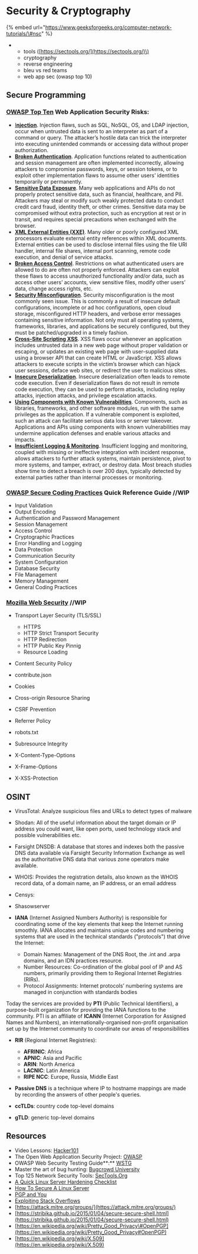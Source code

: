 # Security & Cryptography

{% embed url="https://www.geeksforgeeks.org/computer-network-tutorials/\#nsc" %}

- - tools \([https://sectools.org/](https://sectools.org/)\)
  - cryptography
  - reverse engineering
  - bleu vs red teams
  - web app sec \(owasp top 10\)

## Secure Programming

### [OWASP Top Ten](https://owasp.org/www-project-top-ten/) Web Application Security Risks:

- [I**njection**](https://owasp.org/www-project-top-ten/2017/A1_2017-Injection). Injection flaws, such as SQL, NoSQL, OS, and LDAP injection, occur when untrusted data is sent to an interpreter as part of a command or query. The attacker’s hostile data can trick the interpreter into executing unintended commands or accessing data without proper authorization.
- [**Broken Authentication**](https://owasp.org/www-project-top-ten/2017/A2_2017-Broken_Authentication). Application functions related to authentication and session management are often implemented incorrectly, allowing attackers to compromise passwords, keys, or session tokens, or to exploit other implementation flaws to assume other users’ identities temporarily or permanently.
- [**Sensitive Data Exposure**](https://owasp.org/www-project-top-ten/2017/A3_2017-Sensitive_Data_Exposure). Many web applications and APIs do not properly protect sensitive data, such as financial, healthcare, and PII. Attackers may steal or modify such weakly protected data to conduct credit card fraud, identity theft, or other crimes. Sensitive data may be compromised without extra protection, such as encryption at rest or in transit, and requires special precautions when exchanged with the browser.
- [**XML External Entities \(XXE\)**](https://owasp.org/www-project-top-ten/2017/A4_2017-XML_External_Entities_%28XXE%29). Many older or poorly configured XML processors evaluate external entity references within XML documents. External entities can be used to disclose internal files using the file URI handler, internal file shares, internal port scanning, remote code execution, and denial of service attacks.
- [**Broken Access Control**](https://owasp.org/www-project-top-ten/2017/A5_2017-Broken_Access_Control). Restrictions on what authenticated users are allowed to do are often not properly enforced. Attackers can exploit these flaws to access unauthorized functionality and/or data, such as access other users’ accounts, view sensitive files, modify other users’ data, change access rights, etc.
- [**Security Misconfiguration**](https://owasp.org/www-project-top-ten/2017/A6_2017-Security_Misconfiguration). Security misconfiguration is the most commonly seen issue. This is commonly a result of insecure default configurations, incomplete or ad hoc configurations, open cloud storage, misconfigured HTTP headers, and verbose error messages containing sensitive information. Not only must all operating systems, frameworks, libraries, and applications be securely configured, but they must be patched/upgraded in a timely fashion.
- [**Cross-Site Scripting XSS**](https://owasp.org/www-project-top-ten/2017/A7_2017-Cross-Site_Scripting_%28XSS%29). XSS flaws occur whenever an application includes untrusted data in a new web page without proper validation or escaping, or updates an existing web page with user-supplied data using a browser API that can create HTML or JavaScript. XSS allows attackers to execute scripts in the victim’s browser which can hijack user sessions, deface web sites, or redirect the user to malicious sites.
- [**Insecure Deserialization**](https://owasp.org/www-project-top-ten/2017/A8_2017-Insecure_Deserialization). Insecure deserialization often leads to remote code execution. Even if deserialization flaws do not result in remote code execution, they can be used to perform attacks, including replay attacks, injection attacks, and privilege escalation attacks.
- [**Using Components with Known Vulnerabilities**](https://owasp.org/www-project-top-ten/2017/A9_2017-Using_Components_with_Known_Vulnerabilities). Components, such as libraries, frameworks, and other software modules, run with the same privileges as the application. If a vulnerable component is exploited, such an attack can facilitate serious data loss or server takeover. Applications and APIs using components with known vulnerabilities may undermine application defenses and enable various attacks and impacts.
- [**Insufficient Logging & Monitoring**](https://owasp.org/www-project-top-ten/2017/A10_2017-Insufficient_Logging%2526Monitoring). Insufficient logging and monitoring, coupled with missing or ineffective integration with incident response, allows attackers to further attack systems, maintain persistence, pivot to more systems, and tamper, extract, or destroy data. Most breach studies show time to detect a breach is over 200 days, typically detected by external parties rather than internal processes or monitoring.

### [OWASP Secure Coding Practices](https://owasp.org/www-project-secure-coding-practices-quick-reference-guide/migrated_content) Quick Reference Guide //WIP

- Input Validation
- Output Encoding
- Authentication and Password Management
- Session Management
- Access Control
- Cryptographic Practices
- Error Handling and Logging
- Data Protection
- Communication Security
- System Configuration
- Database Security
- File Management
- Memory Management
- General Coding Practices

### [Mozilla Web Security](https://infosec.mozilla.org/guidelines/web_security.html) //WIP

- Transport Layer Security \(TLS/SSL\)

  - HTTPS
  - HTTP Strict Transport Security
  - HTTP Redirection
  - HTTP Public Key Pinnig
  - Resource Loading

- Content Security Policy
- contribute.json
- Cookies
- Cross-origin Resource Sharing
- CSRF Prevention
- Referrer Policy
- robots.txt
- Subresource Integrity
- X-Content-Type-Options
- X-Frame-Options
- X-XSS-Protection

## OSINT

- VirusTotal: Analyze suspicious files and URLs to detect types of malware
- Shodan: All of the useful information about the target domain or IP address you could want, like open ports, used technology stack and possible vulnerabilities etc.
- Farsight DNSDB: A database that stores and indexes both the passive DNS data available via Farsight Security Information Exchange as well as the authoritative DNS data that various zone operators make available.
- WHOIS: Provides the registration details, also known as the WHOIS record data, of a domain name, an IP address, or an email address
- Censys:
- Shasowserver

- **IANA** (Internet Assigned Numbers Authority) is responsible for coordinating some of the key elements that keep the Internet running smoothly. IANA allocates and maintains unique codes and numbering systems that are used in the technical standards ("protocols") that drive the Internet:

  - Domain Names: Management of the DNS Root, the .int and .arpa domains, and an IDN practices resource.
  - Number Resources: Co-ordination of the global pool of IP and AS numbers, primarily providing them to Regional Internet Registries (RIRs).
  - Protocol Assignments: Internet protocols’ numbering systems are managed in conjunction with standards bodies

Today the services are provided by **PTI** (Public Technical Identifiers), a purpose-built organization for providing the IANA functions to the community. PTI is an affiliate of **ICANN** (Internet Corporation for Assigned Names and Numbers), an internationally-organised non-profit organisation set up by the Internet community to coordinate our areas of responsibilities

- **RIR** (Regional Internet Registries):

  - **AFRINIC**: Africa
  - **APNIC**: Asia and Pacific
  - **ARIN**: North America
  - **LACNIC**: Latin America
  - **RIPE NCC**: Europe, Russia, Middle East

- **Passive DNS** is a technique where IP to hostname mappings are made by recording the answers of other people's queries.

- **ccTLDs**: country code top-level domains
- **gTLD**: generic top-level domains

## Resources

- Video Lessons: [Hacker101](https://www.hacker101.com/videos)
- The Open Web Application Security Project: [OWASP](https://owasp.org/)
- OWASP Web Security Testing Guide**:** [WSTG](https://owasp.org/www-project-web-security-testing-guide/)
- Master the art of bug hunting: [Bugcrowd University](https://github.com/bugcrowd/bugcrowd_university)
- Top 125 Network Security Tools: [SecTools.Org](https://sectools.org/)
- [A Quick Linux Server Hardening Checklist](https://securecompliance.co/linux-server-hardening-checklist/)
- [How To Secure A Linux Server](https://github.com/imthenachoman/How-To-Secure-A-Linux-Server)
- [PGP and You](https://thoughtbot.com/blog/pgp-and-you)
- [Exploiting Stack Overflows](http://repository.root-me.org/Exploitation%20-%20Syst%C3%A8me/Unix/EN%20-%20Exploiting%20Stack%20Buffer%20Overflows%20in%20the%20Linux%20x86%20Kernel.pdf)
- [https://attack.mitre.org/groups/](https://attack.mitre.org/groups/)
- [https://stribika.github.io/2015/01/04/secure-secure-shell.html](https://stribika.github.io/2015/01/04/secure-secure-shell.html)
- [https://en.wikipedia.org/wiki/Pretty_Good_Privacy\#OpenPGP](https://en.wikipedia.org/wiki/Pretty_Good_Privacy#OpenPGP)
- [https://en.wikipedia.org/wiki/X.509](https://en.wikipedia.org/wiki/X.509)
